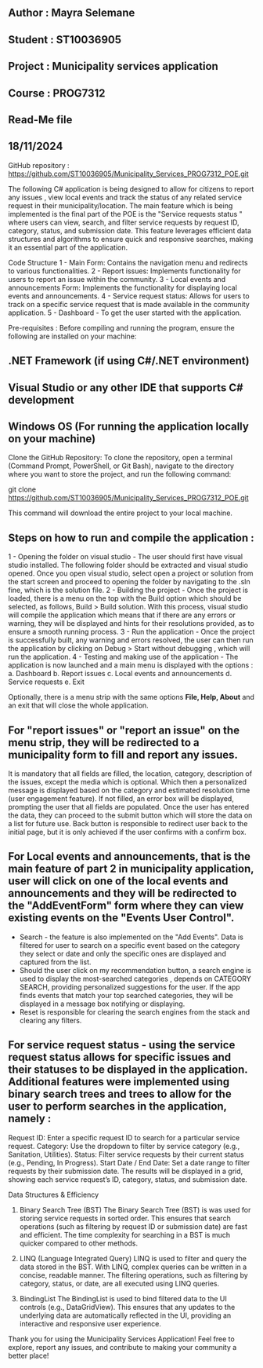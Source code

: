## Author : Mayra Selemane
## Student : ST10036905
## Project : Municipality services application
## Course : PROG7312
## Read-Me file
## 18/11/2024

GitHub repository : https://github.com/ST10036905/Municipality_Services_PROG7312_POE.git

The following C# application is being designed to allow for citizens to report any issues , view local events and track the status of any related service request in their municipality/location. The main feature which is being implemented is the final part of the POE is the "Service requests status " where users can view, search, and filter service requests by request ID, category, status, and submission date. This feature leverages efficient data structures and algorithms to ensure quick and responsive searches, making it an essential part of the application.

Code Structure
1 - Main Form: Contains the navigation menu and redirects to various functionalities.
2 - Report issues: Implements functionality for users to report an issue within the community.
3 - Local events and announcements Form: Implements the functionality for displaying local events and announcements.
4 - Service request status: Allows for users to track on a specific service request that is made available in the community application.
5 - Dashboard - To get the user started with the application.

Pre-requisites : 
Before compiling and running the program, ensure the following are installed on your machine:
## .NET Framework (if using C#/.NET environment)
## Visual Studio or any other IDE that supports C# development
## Windows OS (For running the application locally on your machine)

Clone the GitHub Repository:
To clone the repository, open a terminal (Command Prompt, PowerShell, or Git Bash), navigate to the directory where you want to store the project, and run the following command:

git clone https://github.com/ST10036905/Municipality_Services_PROG7312_POE.git

This command will download the entire project to your local machine.

## Steps on how to run and compile the application :
1 - Opening the folder on visual studio - The user should first have visual studio installed. The following folder should be extracted and visual studio opened. Once you open visual studio, select open a project or solution from the start screen and proceed to opening the folder by navigating to the .sln fine, which is the solution file. 
2 - Building the project - Once the project is loaded, there is a menu on the top with the Build option which should be selected, as follows, Build > Build solution. With this process, visual studio will compile the application which means that if there are any errors or warning, they will be displayed and hints for their resolutions provided, as to ensure a smooth running process.
3 - Run the application - Once the project is successfully built, any warning and errors resolved, the user can then run the application by clicking on Debug > Start without debugging , which will run the application.
4 - Testing and making use of the application - The application is now launched and a main menu is displayed with the options :
a. Dashboard
b. Report issues
c. Local events and announcements
d. Service requests
e. Exit

Optionally, there is a menu strip with the same options **File, Help, About** and an exit that will close the whole application.
 
## For "report issues" or "report an issue" on the menu strip, they will be redirected to a municipality form to fill and report any issues. 
It is mandatory that all fields are filled, the location, category, description of the issues, except the media which is optional. Which then a personalized message is displayed based on the category and estimated resolution time (user engagement feature). If not filled, an error box will be displayed, prompting the user that all fields are populated. 
Once the user has entered the data, they can proceed to the submit button which will store the data on a list for future use. Back button is responsible to redirect user back to the initial page, but it is only achieved if the user confirms with a confirm box. 

## For Local events and announcements, that is the main feature of part 2 in municipality application, user will click on one of the local events and announcements and they will be redirected to the "AddEventForm" form where they can view existing events on the "Events User Control".
 - Search - the feature is also implemented on the "Add Events". Data is filtered for user to search on a specific event based on the category they select or date and only the specific ones are displayed and captured from the list. 
- Should the user click on my recommendation button, a search engine is used to display the most-searched categories , depends on CATEGORY SEARCH, providing personalized suggestions for the user. If the app finds events that match your top searched categories, they will be displayed in a message box notifying or displaying.
- Reset is responsible for clearing the search engines from the stack and clearing any filters.

## For service request status - using the service request status allows for specific issues and their statuses to be displayed in the application. Additional features were implemented using binary search trees and trees to allow for the user to perform searches in the application, namely :
Request ID: Enter a specific request ID to search for a particular service request.
Category: Use the dropdown to filter by service category (e.g., Sanitation, Utilities).
Status: Filter service requests by their current status (e.g., Pending, In Progress).
Start Date / End Date: Set a date range to filter requests by their submission date.
The results will be displayed in a grid, showing each service request’s ID, category, status, and submission date.

Data Structures & Efficiency
1. Binary Search Tree (BST)
The Binary Search Tree (BST) is was used for storing service requests in sorted order. This ensures that search operations (such as filtering by request ID or submission date) are fast and efficient. The time complexity for searching in a BST is much quicker compared to other methods.

2. LINQ (Language Integrated Query)
LINQ is used to filter and query the data stored in the BST. With LINQ, complex queries can be written in a concise, readable manner. The filtering operations, such as filtering by category, status, or date, are all executed using LINQ queries.

3. BindingList<T>
The BindingList<T> is used to bind filtered data to the UI controls (e.g., DataGridView). This ensures that any updates to the underlying data are automatically reflected in the UI, providing an interactive and responsive user experience.

Thank you for using the Municipality Services Application!
Feel free to explore, report any issues, and contribute to making your community a better place!


